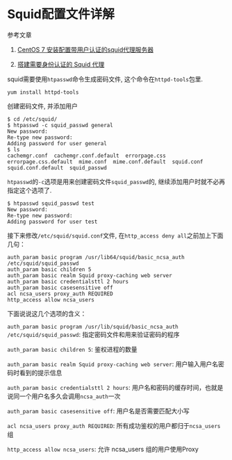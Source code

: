 # Squid配置文件详解

参考文章

1. [CentOS 7 安装配置带用户认证的squid代理服务器](https://www.cnblogs.com/fjping0606/p/6595790.html)

2. [搭建需要身份认证的 Squid 代理](https://maoxian.de/2016/06/1415.html)

squid需要使用`htpasswd`命令生成密码文件, 这个命令在`httpd-tools`包里.

```
yum install httpd-tools
```

创建密码文件, 并添加用户

```
$ cd /etc/squid/
$ htpasswd -c squid_passwd general
New password: 
Re-type new password: 
Adding password for user general
$ ls
cachemgr.conf  cachemgr.conf.default  errorpage.css  errorpage.css.default  mime.conf  mime.conf.default  squid.conf  squid.conf.default  squid_passwd
```

`htpasswd`的`-c`选项是用来创建密码文件`squid_passwd`的, 继续添加用户时就不必再指定这个选项了. 

```
$ htpasswd squid_passwd test
New password: 
Re-type new password: 
Adding password for user test
```

接下来修改`/etc/squid/squid.conf`文件, 在`http_access deny all`之前加上下面几句：

```
auth_param basic program /usr/lib64/squid/basic_ncsa_auth /etc/squid/squid_passwd
auth_param basic children 5
auth_param basic realm Squid proxy-caching web server
auth_param basic credentialsttl 2 hours
auth_param basic casesensitive off
acl ncsa_users proxy_auth REQUIRED
http_access allow ncsa_users
```

下面说说这几个选项的含义：

`auth_param basic program /usr/lib/squid/basic_ncsa_auth /etc/squid/squid_passwd`: 指定密码文件和用来验证密码的程序

`auth_param basic children 5`: 鉴权进程的数量

`auth_param basic realm Squid proxy-caching web server`: 用户输入用户名密码时看到的提示信息

`auth_param basic credentialsttl 2 hours`: 用户名和密码的缓存时间，也就是说同一个用户名多久会调用`ncsa_auth`一次

`auth_param basic casesensitive off`: 用户名是否需要匹配大小写

`acl ncsa_users proxy_auth REQUIRED`: 所有成功鉴权的用户都归于`ncsa_users`组

`http_access allow ncsa_users`: 允许 ncsa_users 组的用户使用Proxy